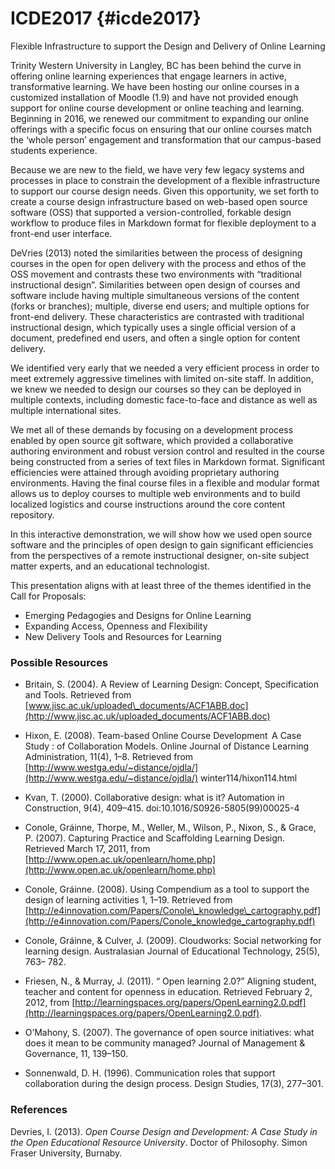 # ICDE2017 {#icde2017}

Flexible Infrastructure to support the Design and Delivery of Online Learning

Trinity Western University in Langley, BC has been behind the curve in offering online learning experiences that engage learners in active, transformative learning. We have been hosting our online courses in a customized installation of Moodle \(1.9\) and have not provided enough support for online course development or online teaching and learning. Beginning in 2016, we renewed our commitment to expanding our online offerings with a specific focus on ensuring that our online courses match the ‘whole person’ engagement and transformation that our campus-based students experience.

Because we are new to the field, we have very few legacy systems and processes in place to constrain the development of a flexible infrastructure to support our course design needs. Given this opportunity, we set forth to create a course design infrastructure based on web-based open source software \(OSS\) that supported a version-controlled, forkable design workflow to produce files in Markdown format for flexible deployment to a front-end user interface.

DeVries \(2013\) noted the similarities between the process of designing courses in the open for open delivery with the process and ethos of the OSS movement and contrasts these two environments with “traditional instructional design”. Similarities between open design of courses and software include having multiple simultaneous versions of the content \(forks or branches\); multiple, diverse end users; and multiple options for front-end delivery. These characteristics are contrasted with traditional instructional design, which typically uses a single official version of a document, predefined end users, and often a single option for content delivery.

We identified very early that we needed a very efficient process in order to meet extremely aggressive timelines with limited on-site staff. In addition, we knew we needed to design our courses so they can be deployed in multiple contexts, including domestic face-to-face and distance as well as multiple international sites.

We met all of these demands by focusing on a development process enabled by open source git software, which provided a collaborative authoring environment and robust version control and resulted in the course being constructed from a series of text files in Markdown format. Significant efficiencies were attained through avoiding proprietary authoring environments. Having the final course files in a flexible and modular format allows us to deploy courses to multiple web environments and to build localized logistics and course instructions around the core content repository.

In this interactive demonstration, we will show how we used open source software and the principles of open design to gain significant efficiencies from the perspectives of a remote instructional designer, on-site subject matter experts, and an educational technologist.

This presentation aligns with at least three of the themes identified in the Call for Proposals:

* Emerging Pedagogies and Designs for Online Learning
* Expanding Access, Openness and Flexibility
* New Delivery Tools and Resources for Learning

### Possible Resources

* Britain, S. \(2004\). A Review of Learning Design: Concept, Specification and Tools. Retrieved from [www.jisc.ac.uk/uploaded\_documents/ACF1ABB.doc](http://www.jisc.ac.uk/uploaded_documents/ACF1ABB.doc)
* Hixon, E. \(2008\). Team-based Online Course Development  A Case Study : of Collaboration Models. Online Journal of Distance Learning Administration, 11\(4\), 1–8. Retrieved from [http://www.westga.edu/~distance/ojdla/](http://www.westga.edu/~distance/ojdla/) winter114/hixon114.html

* Kvan, T. \(2000\). Collaborative design: what is it? Automation in Construction, 9\(4\), 409–415. doi:10.1016/S0926-5805\(99\)00025-4

* Conole, Gráinne, Thorpe, M., Weller, M., Wilson, P., Nixon, S., & Grace, P. \(2007\). Capturing Practice and Scaffolding Learning Design. Retrieved March 17, 2011, from [http://www.open.ac.uk/openlearn/home.php](http://www.open.ac.uk/openlearn/home.php)

* Conole, Gráinne. \(2008\). Using Compendium as a tool to support the design of learning activities 1, 1–19. Retrieved from [http://e4innovation.com/Papers/Conole\_knowledge\_cartography.pdf](http://e4innovation.com/Papers/Conole_knowledge_cartography.pdf)
* Conole, Gráinne, & Culver, J. \(2009\). Cloudworks: Social networking for learning design. Australasian Journal of Educational Technology, 25\(5\), 763– 782.

* Friesen, N., & Murray, J. \(2011\). “ Open learning 2.0?” Aligning student, teacher and content for openness in education. Retrieved February 2, 2012, from [http://learningspaces.org/papers/OpenLearning2.0.pdf](http://learningspaces.org/papers/OpenLearning2.0.pdf).

* O’Mahony, S. \(2007\). The governance of open source initiatives: what does it mean to be community managed? Journal of Management & Governance, 11, 139–150.

* Sonnenwald, D. H. \(1996\). Communication roles that support collaboration during the design process. Design Studies, 17\(3\), 277–301.

### References

Devries, I. \(2013\). _Open Course Design and Development: A Case Study in the Open Educational Resource University_. Doctor of Philosophy. Simon Fraser University, Burnaby.

